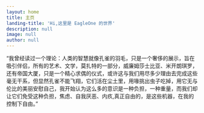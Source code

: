 ```yaml
---
layout: home
title: 主页
landing-title: 'Hi,这里是 EagleOne 的世界'
description: null
image: null
author: null
---
```


“我曾经读过一个理论：人类的智慧就像孔雀的羽毛，只是一个奢侈的展示，旨在吸引伴侣，所有的艺术、文学，莫扎特的一部分，威廉姆莎士比亚、米开朗琪罗，还有帝国大厦，只是一个精心求偶的仪式，或许这与我们用尽多少理由去完成这些毫无干系，但显然孔雀不能飞翔，它们活在尘土里，用喙挑出虫子吃掉，用它无与伦比的美丽安慰自己，我开始认为这么多的意识是一种负担，一种重量，而我们却让它们免受这种负担，焦虑、自我厌恶、内疚,真正自由的，是这些机器，在我的控制下自由。”


